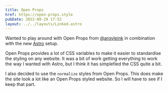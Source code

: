 ```yaml
---
title: Open Props
href: https://open-props.style
pubDate: 2022-08-29 17:52
layout: ../../layouts/Linked.astro
---
```


Wanted to play around with Open Props from [@argyleink](https://twitter.com/argyleink) in combination with the new [Astro](https://astro.build) setup.

Open Props provides a lot of CSS variables to make it easier to standardise the styling on any website. It was a bit of work getting everything to work the way I wanted with Astro, but I think it has simplefied the CSS quite a bit.

I also decided to use the `normalize` styles from Open Props. This does make the site look a lot like an Open Props styled website. So I will have to see if I keep that part.
